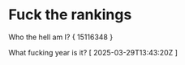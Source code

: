 # Fuck the rankings

Who the hell am I?
{ 15116348 }

What fucking year is it?
[ 2025-03-29T13:43:20Z ]
